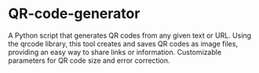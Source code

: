 # QR-code-generator
A Python script that generates QR codes from any given text or URL. Using the qrcode library, this tool creates and saves QR codes as image files, providing an easy way to share links or information. Customizable parameters for QR code size and error correction.

